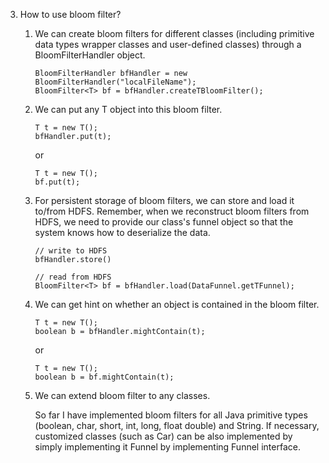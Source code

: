 3. How to use bloom filter?
    1. We can create bloom filters for different classes (including primitive data types wrapper classes and user-defined
    classes) through a BloomFilterHandler object.
        ```
        BloomFilterHandler bfHandler = new BloomFilterHandler("localFileName");
        BloomFilter<T> bf = bfHandler.createTBloomFilter();
        ```
       
    2. We can put any T object into this bloom filter.
        ```
        T t = new T();
        bfHandler.put(t);
        ```
        or
        ```
        T t = new T();
        bf.put(t);
        ```
    3. For persistent storage of bloom filters, we can store and load it to/from HDFS. Remember, when we reconstruct
    bloom filters from HDFS, we need to provide our class's funnel object so that the system knows how to deserialize
    the data.
        ```
        // write to HDFS
        bfHandler.store()
        
        // read from HDFS
        BloomFilter<T> bf = bfHandler.load(DataFunnel.getTFunnel); 
        ```
    4. We can get hint on whether an object is contained in the bloom filter.
        ```
        T t = new T();
        boolean b = bfHandler.mightContain(t);
        ```
        or
        ```
        T t = new T();
        boolean b = bf.mightContain(t);
        ```
    5. We can extend bloom filter to any classes.
    
          So far I have implemented bloom filters for all Java primitive types (boolean, char, short, int, long, float
          double) and String. If necessary, customized classes (such as Car) can be also implemented by simply implementing
          it Funnel by implementing Funnel<T> interface.